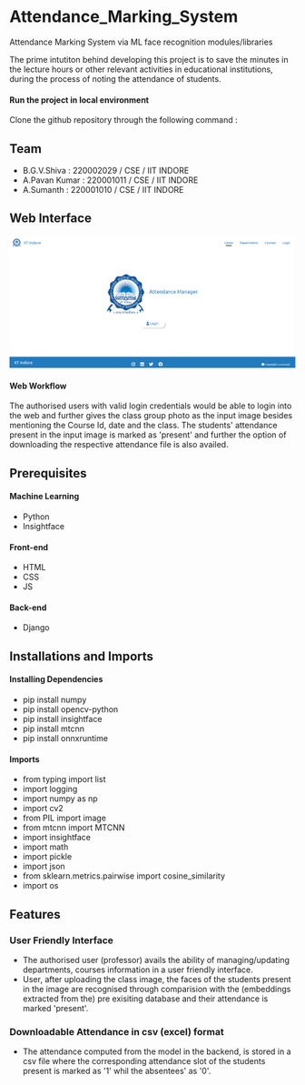 # Attendance_Marking_System
Attendance Marking System via ML face recognition modules/libraries

The prime intutiton behind developing this project is to save the minutes in the lecture hours or other relevant activities in educational institutions, during the process of noting the attendance of students.

#### Run the project in local environment 
Clone the github repository through the following command : 

## Team 
* B.G.V.Shiva   : 220002029 / CSE / IIT INDORE
* A.Pavan Kumar : 220001011 / CSE / IIT INDORE
* A.Sumanth     : 220001010 / CSE / IIT INDORE

## Web Interface
![Landing_Page](./Landing_Page.png)

#### Web Workflow
The authorised users with valid login credentials would be able to login into the web and further gives the class group photo as the input image besides mentioning the Course Id, date and the class.
The students' attendance present in the input image is marked as 'present' and further the option of downloading the respective attendance file is also availed.  
  
## Prerequisites
#### Machine Learning
* Python
* Insightface
#### Front-end
* HTML
* CSS
* JS
#### Back-end
* Django

## Installations and Imports 
#### Installing Dependencies
* pip install numpy
* pip install opencv-python
* pip install insightface
* pip install mtcnn
* pip install onnxruntime
#### Imports
* from typing import list
* import logging
* import numpy as np
* import cv2
* from PIL import image
* from mtcnn import MTCNN
* import insightface
* import math
* import pickle
* import json
* from sklearn.metrics.pairwise import cosine_similarity
* import os

## Features
### User Friendly Interface
* The authorised user (professor) avails the ability of managing/updating departments, courses information in a user friendly interface.
* User, after uploading the class image, the faces of the students present in the image are recognised through comparision with the (embeddings extracted from the) pre exisiting database and their attendance is marked 'present'.
### Downloadable Attendance in csv (excel) format
* The attendance computed from the model in the backend, is stored in a csv file where the corresponding attendance slot of the students present is marked as '1' whil the absentees' as '0'.




